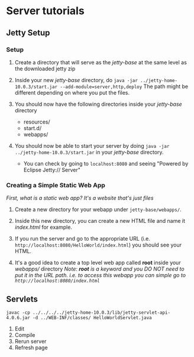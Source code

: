 # Server tutorials

## Jetty Setup

### Setup
1. Create a directory that will serve as the *jetty-base* at the same level as the downloaded jetty zip

2. Inside your new *jetty-base* directory, do `java -jar ../jetty-home-10.0.3/start.jar --add-module=server,http,deploy`
The path might be different depending on where you put the files.

3. You should now have the following directories inside your *jetty-base* directory
    - resources/
    - start.d/
    - webapps/

4. You should now be able to start your server by doing `java -jar ../jetty-home-10.0.3/start.jar` in your *jetty-base* directory.
    - You can check by going to `localhost:8080` and seeing "Powered by Eclipse Jetty:// Server"

### Creating a Simple Static Web App
*First, what is a static web app? It's a website that's just files*

1. Create a new directory for your webapp under `jetty-base/webapps/`.
2. Inside this new directory, you can create a new HTML file and name it *index.html* for example.
3. If you run the server and go to the appropriate URL (i.e. ` http://localhost:8080/HelloWorld/index.html`) you should see your HTML.

4. It's a good idea to create a top level web app called **root** inside your *webapps/* directory
    *Note: **root** is a keyword and you DO NOT need to put it in the URL path. i.e. to access this webapp you can simple go to `http://localhost:8080/index.html`*

## Servlets

`javac -cp ../../../../jetty-home-10.0.3/lib/jetty-servlet-api-4.0.6.jar -d ../WEB-INF/classes/ HelloWorldServlet.java`
1. Edit
2. Compile
3. Rerun server
4. Refresh page